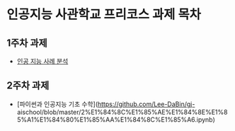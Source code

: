 # 인공지능 사관학교 프리코스 과제 목차

## 1주차 과제 
- [인공 지능 사례 분석](https://github.com/Lee-DaBin/gj-aischool/blob/master/1_%EC%A3%BC%EC%B0%A8_%EA%B3%BC%EC%A0%9C.ipynb)

## 2주차 과제 
- [파이썬과 인공지능 기초 수학](https://github.com/Lee-DaBin/gj-
aischool/blob/master/2%E1%84%8C%E1%85%AE%E1%84%8E%E1%85%A1%E1%84%80%E1%85%AA%E1%84%8C%E1%85%A6.ipynb)
